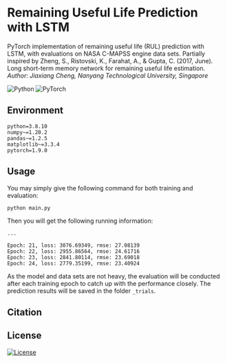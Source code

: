 # Remaining Useful Life Prediction with LSTM   
PyTorch implementation of remaining useful life (RUL) prediction with LSTM, with evaluations on
NASA C-MAPSS engine data sets. Partially inspired by Zheng, S., Ristovski, K., Farahat, A., & Gupta, C. (2017, June). Long short-term memory network for remaining useful life estimation.   
_Author: Jiaxiang Cheng, Nanyang Technological University, Singapore_

<img alt="Python" src="https://img.shields.io/badge/python-%2314354C.svg?style=for-the-badge&logo=python&logoColor=white"/> <img alt="PyTorch" src="https://img.shields.io/badge/PyTorch-%23EE4C2C.svg?style=for-the-badge&logo=PyTorch&logoColor=white" />

## Environment
```
python=3.8.10
numpy~=1.20.2
pandas~=1.2.5
matplotlib~=3.3.4
pytorch=1.9.0
```

## Usage
You may simply give the following command for both training and evaluation:
```
python main.py
```
Then you will get the following running information:
```
...

Epoch: 21, loss: 3076.69349, rmse: 27.08139
Epoch: 22, loss: 2955.86564, rmse: 24.61716
Epoch: 23, loss: 2841.80114, rmse: 23.69018
Epoch: 24, loss: 2779.35199, rmse: 23.40924
```
As the model and data sets are not heavy, the evaluation will be conducted after each
training epoch to catch up with the performance closely.
The prediction results will be saved in the folder ```_trials```.

## Citation

## License
[![License](https://img.shields.io/badge/License-Apache%202.0-blue.svg)](https://opensource.org/licenses/Apache-2.0)
